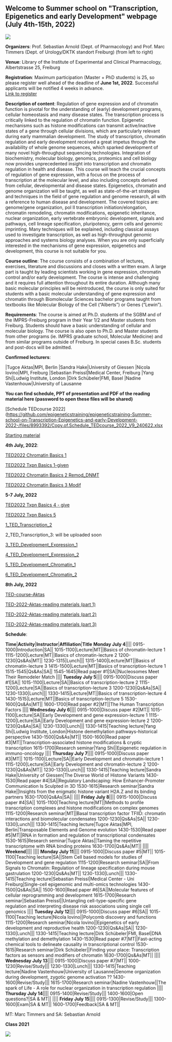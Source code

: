 ## Welcome to Summer school on "Transcription, Epigenetics and early Development" webpage (July 4th-15th, 2022)

![](https://user-images.githubusercontent.com/86782211/173426815-f4e9eb59-0d5e-4d9b-9f60-5224ea325dd4.jpg)

**Organizers**: Prof. Sebastian Arnold (Dept. of Pharmacology) and Prof. Marc Timmers (Dept. of Urology/DKTK standort Freiburg) (from left to right)

**Venue**: Library of the Institute of Experimental and Clinical Pharmacology, Albertstrasse 25, Freiburg

**Registration**: Maximum participation (Master + PhD students) is 25, so please register well ahead of the deadline of **June 1st, 2022**. Successful applicants will be notified 4 weeks in advance.<br>
<a href="http://www.sgbm.uni-freiburg.de/index.php?option=com_content&view=article&id=539&Itemid=397" target="_blank">
                      Link to register
                    </a>                  

**Description of content**: Regulation of gene expression and of chromatin function is pivotal for the understanding of (early) development programs, cellular homeostasis and many disease states. The transcription process is critically linked to the regulation of chromatin function. Epigenetic mechanisms such as histone modifications can transmit active/inactive states of a gene through cellular divisions, which are particularly relevant during early mammalian development. The study of transcription, chromatin regulation and early development received a great impetus through the availability of whole genome sequences, which sparked development of many novel high-throughput sequencing technologies. Integration of biochemistry, molecular biology, genomics, proteomics and cell biology now provides unprecedented insight into transcription and chromatin regulation in health and disease. This course will teach the crucial concepts of regulation of gene expression, with a focus on the process of transcription at the molecular level, and also including concepts derived from cellular, developmental and disease states. Epigenetics, chromatin and genome organization will be taught, as well as state-of-the-art strategies and techniques in the field of gene regulation and genome research, all with a reference to human disease and development. The covered topics are: genome/gene organization, pol II transcription initiation/elongation, chromatin remodeling, chromatin modifications, epigenetic inheritance, nuclear organization, early vertebrate embryonic development, signals and pathways, cell lineage specification, pluripotency, germ cells and genomic imprinting. Many techniques will be explained, including classical assays used to investigate transcription, as well as high-throughput genomic approaches and systems biology analyses. When you are only superficially interested in the mechanisms of gene expression, epigenetics and development, this course is not suitable for you.

**Course outline**: The course consists of a combination of lectures, exercises, literature and discussions and closes with a written exam. A large part is taught by leading scientists working in gene expression, chromatin control and/or early development. The course is intense and challenging and it requires full attention throughout its entire duration. Although many basic molecular principles will be reintroduced, the course is only suited for students with a basic molecular understanding of gene expression and chromatin through Biomolecular Sciences bachelor programs taught from textbooks like Molecular Biology of the Cell (“Alberts”) or Genes (“Lewin”).

**Requirements**: The course is aimed at Ph.D. students of the SGBM and of the IMPRS-Freiburg program in their Year 1/2 and Master students from Freiburg. Students should have a basic understanding of cellular and molecular biology. The course is also open to Ph.D. and Master students from other programs (ie. IMPRS graduate school, Molecular Medicine) and from similar programs outside of Freiburg. In special cases B.Sc. students and post-docs will be admitted.

**Confirmed lecturers**: 

|Tugce Aktas|MPI, Berlin
|Sandra Hake|University of Giessen
|Nicola Iovino|MPI, Freiburg
|Sebastian Preissl|Medical Center, Freiburg
|Yang Shi|Ludwig Institute, London
|Dirk Schübeler|FMI, Basel
|Nadine Vastenhouw|University of Lausanne

**You can find schedule, PPT of presentation and PDF of the reading material here (password to open these files will be shared)**

[Schedule TEDcourse 2022](https://github.com/epigeneticstraining/epigeneticstraining-Summer-school-on-Transcription-Epigenetics-and-early-Development-2022-/files/8993392/Copy.of.Schedule_TEDcourse_2022_V9_240622.xlsx

[Starting material](https://github.com/epigeneticstraining/epigeneticstraining-Summer-school-on-Transcription-Epigenetics-and-early-Development-2022-/files/8893650/starting.materials.zip)

**4th July, 2022**:

[TED2022 Chromatin Basics 1](https://github.com/epigeneticstraining/epigeneticstraining-Summer-school-on-Transcription-Epigenetics-and-early-Development-2022-/files/9040019/TED2022.Chromatin.Basics.1.pdf)

[TED2022 Txpn Basics 1-given](https://github.com/epigeneticstraining/epigeneticstraining-Summer-school-on-Transcription-Epigenetics-and-early-Development-2022-/files/9040021/TED2022.Txpn.Basics.1-given.pdf)

[TED2022 Chromatin Basics 2 Remod_DNMT](https://github.com/epigeneticstraining/epigeneticstraining-Summer-school-on-Transcription-Epigenetics-and-early-Development-2022-/files/9040024/TED2022.Chromatin.Basics.2.Remod_DNMT.pdf)

[TED2022 Chromatin Basics 3 Modif](https://github.com/epigeneticstraining/epigeneticstraining-Summer-school-on-Transcription-Epigenetics-and-early-Development-2022-/files/9040027/TED2022.Chromatin.Basics.3.Modif.pdf)

**5-7 July, 2022**

[TED2022 Txpn Basics 4 - give](https://github.com/epigeneticstraining/epigeneticstraining-Summer-school-on-Transcription-Epigenetics-and-early-Development-2022-/files/9047051/TED2022.Txpn.Basics.4.-.given.pdf)

[TED2022 Txpn Basics 5](https://github.com/epigeneticstraining/epigeneticstraining-Summer-school-on-Transcription-Epigenetics-and-early-Development-2022-/files/9047054/TED2022.Txpn.Basics.5.pdf)

[1_TED_Transcription_2](https://github.com/epigeneticstraining/epigeneticstraining-Summer-school-on-Transcription-Epigenetics-and-early-Development-2022-/files/9065891/1_TED_Transcription_2.pdf)

2_TED_Transcription_3: will be uploaded soon

[3_TED_Development_Expression_1](https://github.com/epigeneticstraining/epigeneticstraining-Summer-school-on-Transcription-Epigenetics-and-early-Development-2022-/files/9065914/3_TED_Development_Expression_1.pdf)

[4_TED_Development_Expression_2](https://github.com/epigeneticstraining/epigeneticstraining-Summer-school-on-Transcription-Epigenetics-and-early-Development-2022-/files/9065920/4_TED_Development_Expression_2.pdf)

[5_TED_Development_Chromatin_1](https://github.com/epigeneticstraining/epigeneticstraining-Summer-school-on-Transcription-Epigenetics-and-early-Development-2022-/files/9065925/5_TED_Development_Chromatin_1.pdf)

[6_TED_Development_Chromatin_2](https://github.com/epigeneticstraining/epigeneticstraining-Summer-school-on-Transcription-Epigenetics-and-early-Development-2022-/files/9065933/6_TED_Development_Chromatin_2.pdf)

**8th July, 2022**

[TED-course-Aktas](https://github.com/epigeneticstraining/epigeneticstraining-Summer-school-on-Transcription-Epigenetics-and-early-Development-2022-/files/9083256/TED-course-Aktas-Reduced.pdf)

[TED-2022-Aktas-reading materials (part 1)](https://github.com/epigeneticstraining/epigeneticstraining-Summer-school-on-Transcription-Epigenetics-and-early-Development-2022-/files/9083260/TED-2022-Aktas-reading-1.zip)

[TED-2022-Aktas-reading materials (part 2)](https://github.com/epigeneticstraining/epigeneticstraining-Summer-school-on-Transcription-Epigenetics-and-early-Development-2022-/files/9083291/TED-2022-Aktas-reading-2.zip)

[TED-2022-Aktas-reading materials (part 3)](https://github.com/epigeneticstraining/epigeneticstraining-Summer-school-on-Transcription-Epigenetics-and-early-Development-2022-/files/9083302/TED-2022-Aktas-reading-3.zip)

**Schedule**:

**Time**|**Activity**|**Instructor**|**Affiliation**|**Title**
**Monday July 4**||||
0915-1000|Introduction|SA||
1015-1100|Lecture|MT||Basics of chromatin-lecture 1 
1115-1200|Lecture|MT||Basics of chromatin-lecture 2
1200-1230|Qs&As|MT||
1230-1315|Lunch|||
1315-1400|Lecture|MT||Basics of chromatin-lecture 3
1415-1500|Lecture|MT||Basics of transcription-lecture 1 
1515-1545|Qs&As|SA||
1545-1645|Read paper #1|SA||Nucleosomes Meet Their Remodeler Match
||||
**Tuesday July 5**||||
0915-1000|Discuss paper #1|SA||
1015-1100|Lecture|SA||Basics of transcription-lecture 2
1115-1200|Lecture|SA||Basics of transcription-lecture 3
1200-1230|Qs&As|SA||
1230-1330|Lunch|||
1330-1415|Lecture|MT||Basics of transcription-lecture 4
1430-1515|Lecture|MT||Basics of transcription-lecture 5
1530-1600|Qs&As|MT||
1600-1700|Read paper #2|MT||The Human Transcription Factors
||||
**Wednesday July 6**||||
0915-1000|Discuss paper #2|MT||
1015-1100|Lecture|SA||Early Development and gene expression-lecture 1
1115-1200|Lecture|SA||Early Development and gene expression-lecture 2
1200-1230|Qs&As|SA||
1230-1330|Lunch|||
1330-1415|Teaching lecture|Yang Shi|Ludwig Institute, London|Histone demethylation pathways-historical perspective
1430-1500|Qs&As|MT||
1500-1600|Read paper #3|MT||Transcription-associated histone modifications & cryptic transcription
1615-1700|Research seminar|Yang Shi||Epigenetic regulation in immuno-oncology
||||
**Thursday July 7**||||
0915-1000|Discuss paper #3|MT||
1015-1100|Lecture|SA||Early Development and chromatin-lecture 1
1115-1200|Lecture|SA||Early Development and chromatin-lecture 2
1200-1230|Qs&As|MT||
1230-1330|Lunch|||
1330-1415|Teaching lecture|Sandra Hake|University of Giessen|The Diverse World of Histone Variants
1430-1530|Read paper #4|SA||Regulatory Landscaping: How Enhancer-Promoter Communication Is Sculpted in 3D
1530-1615|Research seminar|Sandra Hake||Insights from the enigmatic histone variant H2A.Z and its binding partners
1630-1700|Qs&As|SA||
||||
**Friday July 8**||||
0915-1000|Discuss paper #4|SA||
1015-1100|Teaching lecture|MT||Methods to profile transcription complexes and histone modifications on complex genomes
1115-1200|Research seminar|MT||Basal transcription factor TFIID: chromatin interactions and biomolecular condensates
1200-1230|Qs&As|SA||
1230-1330|Lunch|||
1330-1415|Teaching lecture|Tugce Aktas|MPI, Berlin|Transposable Elements and Genome evolution
1430-1530|Read paper #5|MT||RNA in formation and regulation of transcriptional condensates
1530-1615|Research seminar|Tugce Aktas||Taming the repetitive transcriptome with RNA binding proteins
1630-1700|Qs&As|MT||
||||
**Weekend**||||
||||
**Monday July 11**||||
0915-1000|Discuss paper #5|MT||
1015-1100|Teaching lecture|SA||Stem Cell based models for studies of Development and gene regulation
1115-1200|Research seminar|SA||From Signals to Chromatin: Regulation of lineage specification during mouse gastrulation
1200-1230|Qs&As|MT||
1230-1330|Lunch|||
1330-1415|Teaching lecture|Sebastian Preissl|Medical Center - Uni Freiburg|Single-cell epigenomic and multi-omics technologies
1430-1500|Qs&As|SA||
1500-1600|Read paper #6|SA||Molecular features of cellular reprogramming and development
1615-1700|Research seminar|Sebastian Preissl||Untangling cell-type-specific gene regulation and interpreting disease risk associations using single cell genomics
||||
**Tuesday July 12**||||
0915-1000|Discuss paper #6|SA||
1015-1100|Teaching lecture|Nicola Iovino||Polycomb discovery and functions
1115-1200|Research seminar|Nicola Iovino||Epigenetics of early development and reproductive health
1200-1230|Qs&As|SA||
1230-1330|Lunch|||
1330-1415|Teaching lecture|Dirk Schübeler|FMI, Basel|DNA methylation and demethylation
1430-1530|Read paper #7|MT||Fast-acting chemical tools to delineate causality in transcriptional control
1530-1615|Research seminar|Dirk Schübeler||Finding your place: Transcription factors as sensors and modifiers of chromatin
1630-1700|Qs&As|MT||
||||
**Wednesday July 13**||||
0915-1000|Discuss paper #7|MT||
1000-1230|Revise/Study|||
1230-1330|Lunch|||
1330-1415|Teaching lecture|Nadine Vastenhouw|University of Lausanne|Genome organization during development, zygotic genome activation ??
1430-1600|Revise/Study|||
1615-1700|Research seminar|Nadine Vastenhouw||The spark of Life - A role for nuclear organization in transcription regulation
||||
**Thursday July 14**||||
0915-1400|Revise/Study|||
1400-1600|Open questions?|SA & MT||
||||
**Friday July 15**||||
0915-1300|Revise/Study|||
1300-1600|Exam|SA & MT||
1600-1700|Feedback|SA & MT||

MT: Marc Timmers and SA: Sebastian Arnold

**Class 2021**

<p align="center">
  <img src="https://user-images.githubusercontent.com/86782211/126693636-06dbf506-fe5d-4656-a7cc-7a37e3ebc545.jpg" align='left'/>
</p>
